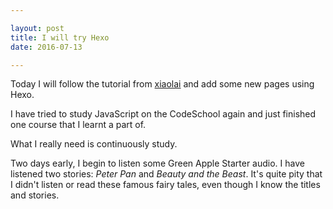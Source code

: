 ```yaml
---

layout: post
title: I will try Hexo
date: 2016-07-13

---
```


Today I will follow the tutorial from [xiaolai]( http://xiaolai.li/2016/06/22/makecs-build-a-blog-with-hexo-on-github/) and add some new pages using Hexo.

I have tried to study JavaScript on the CodeSchool again and just finished one course that I learnt a part of.

What I really need is continuously study.

Two days early, I begin to listen some Green Apple Starter audio. I have listened two stories: _Peter Pan_ and _Beauty and the Beast_. It's quite pity that I didn't listen or read these famous fairy tales, even though I know the titles and stories. 
